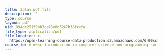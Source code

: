 ```yaml
---
title: 3play pdf file
description: ''
type: course
layout: pdf
uid: 094dc251f9bb7ce78e8d5287b38fccfa
file_type: application/pdf
file_location: >-
  https://open-learning-course-data-production.s3.amazonaws.com/6-00sc-introduction-to-computer-science-and-programming-spring-2011/094dc251f9bb7ce78e8d5287b38fccfa_nx6NnzIGrKE.pdf
course_id: 6-00sc-introduction-to-computer-science-and-programming-spring-2011
---
```

